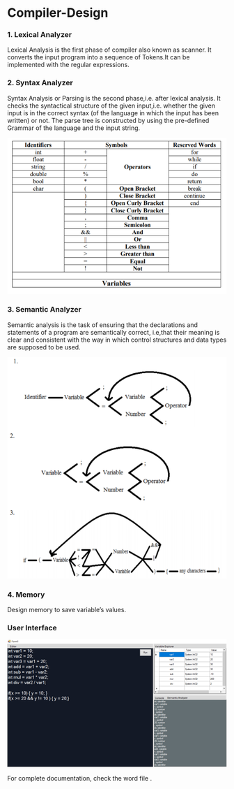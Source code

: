 # Compiler-Design

### 1. Lexical Analyzer

 Lexical Analysis is the first phase of compiler also known as scanner. It converts the input program into a sequence of Tokens.It can be implemented with the regular expressions.


### 2. Syntax Analyzer

Syntax Analysis or Parsing is the second phase,i.e. after lexical analysis. It checks the syntactical structure of the given input,i.e. whether the given input is in the correct syntax (of the language in which the input has been written) or not. The parse tree is constructed by using the pre-defined Grammar of the language and the input string.

![Syntax Analysis](https://github.com/AhmedIssa11/Compiler-Design/blob/master/img/scanner.PNG)

### 3. Semantic Analyzer

Semantic analysis is the task of ensuring that the declarations and statements of a program are semantically correct, i.e,that their meaning is clear and consistent with the way in which control structures and data types are supposed to be used.

![Semantic analysis](https://github.com/AhmedIssa11/Compiler-Design/blob/master/img/analyzer.PNG)

### 4. Memory

Design memory to save variable’s values.

### User Interface

![User Interface](https://github.com/AhmedIssa11/Compiler-Design/blob/master/img/image.png)

For complete documentation, check the word file .
